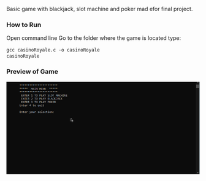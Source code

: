 Basic game with blackjack, slot machine and poker mad efor final project.

### How to Run
Open command line
Go to the folder where the game is located
type:
```
gcc casinoRoyale.c -o casinoRoyale
casinoRoyale

```

### Preview of Game
<img src="casinoRoyaleGif.gif" alt="Casino Royale Gif">